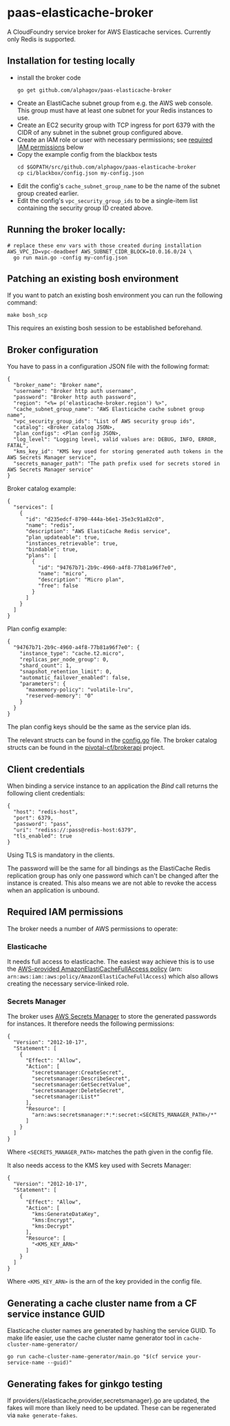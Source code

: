 # paas-elasticache-broker

A CloudFoundry service broker for AWS Elasticache services. Currently only Redis is supported.

## Installation for testing locally

- install the broker code
  ```
  go get github.com/alphagov/paas-elasticache-broker
  ```
- Create an ElastiCache subnet group from e.g. the AWS web console.
  This group must have at least one subnet for your Redis instances to use.
- Create an EC2 security group with TCP ingress for port 6379 with the
  CIDR of any subnet in the subnet group configured above.
- Create an IAM role or user with necessary permissions; see [required IAM permissions](#required-iam-permissions) below
- Copy the example config from the blackbox tests
  ```
  cd $GOPATH/src/github.com/alphagov/paas-elasticache-broker
  cp ci/blackbox/config.json my-config.json
  ```
- Edit the config's `cache_subnet_group_name` to be the name of the subnet
  group created earlier.
- Edit the config's `vpc_security_group_ids` to be a single-item list
  containing the security group ID created above.

## Running the broker locally:

```
# replace these env vars with those created during installation
AWS_VPC_ID=vpc-deadbeef AWS_SUBNET_CIDR_BLOCK=10.0.16.0/24 \
  go run main.go -config my-config.json
```

## Patching an existing bosh environment

If you want to patch an existing bosh environment you can run the following command:

```
make bosh_scp
```

This requires an existing bosh session to be established beforehand.

## Broker configuration

You have to pass in a configuration JSON file with the following format:

```
{
  "broker_name": "Broker name",
  "username": "Broker http auth username",
  "password": "Broker http auth password",
  "region": "<%= p('elasticache-broker.region') %>",
  "cache_subnet_group_name": "AWS Elasticache cache subnet group name",
  "vpc_security_group_ids": "List of AWS security group ids",
  "catalog": <Broker catalog JSON>,
  "plan_configs": <Plan config JSON>,
  "log_level": "Logging level, valid values are: DEBUG, INFO, ERROR, FATAL",
  "kms_key_id": "KMS key used for storing generated auth tokens in the AWS Secrets Manager service",
  "secrets_manager_path": "The path prefix used for secrets stored in AWS Secrets Manager service"
}
```

Broker catalog example:

```
{
  "services": [
    {
      "id": "d235edcf-8790-444a-b6e1-35e3c91a82c0",
      "name": "redis",
      "description": "AWS ElastiCache Redis service",
      "plan_updateable": true,
      "instances_retrievable": true,
      "bindable": true,
      "plans": [
        {
          "id": "94767b71-2b9c-4960-a4f8-77b81a96f7e0",
          "name": "micro",
          "description": "Micro plan",
          "free": false
        }
      ]
    }
  ]
}
```

Plan config example:

```
{
  "94767b71-2b9c-4960-a4f8-77b81a96f7e0": {
    "instance_type": "cache.t2.micro",
    "replicas_per_node_group": 0,
    "shard_count": 1,
    "snapshot_retention_limit": 0,
    "automatic_failover_enabled": false,
    "parameters": {
      "maxmemory-policy": "volatile-lru",
      "reserved-memory": "0"
    }
  }
}
```

The plan config keys should be the same as the service plan ids.

The relevant structs can be found in the [config.go](broker/config.go) file.
The broker catalog structs can be found in the [pivotal-cf/brokerapi](https://github.com/pivotal-cf/brokerapi/blob/master/catalog.go) project.

## Client credentials

When binding a service instance to an application the _Bind_ call returns the following client credentials:

```
{
  "host": "redis-host",
  "port": 6379,
  "password": "pass",
  "uri": "rediss://:pass@redis-host:6379",
  "tls_enabled": true
}
```

Using TLS is mandatory in the clients.

The password will be the same for all bindings as the ElastiCache Redis replication group has only one password which can't be changed after the instance is created. This also means we are not able to revoke the access when an application is unbound.

## Required IAM permissions

The broker needs a number of AWS permissions to operate:

### Elasticache

It needs full access to elasticache. The easiest way achieve this is to use the
[AWS-provided AmazonElastiCacheFullAccess policy][amazonelasticachefullaccess_policy]
(arn: `arn:aws:iam::aws:policy/AmazonElastiCacheFullAccess`) which also allows
creating the necessary service-linked role.

[amazonelasticachefullaccess_policy]: https://docs.aws.amazon.com/AmazonElastiCache/latest/mem-ug/IAM.IdentityBasedPolicies.html#IAM.IdentityBasedPolicies.PredefinedPolicies

### Secrets Manager

The broker uses [AWS Secrets Manager](https://aws.amazon.com/secrets-manager/)
to store the generated passwords for instances. It therefore needs the following permissions:

```
{
  "Version": "2012-10-17",
  "Statement": [
    {
      "Effect": "Allow",
      "Action": [
        "secretsmanager:CreateSecret",
        "secretsmanager:DescribeSecret",
        "secretsmanager:GetSecretValue",
        "secretsmanager:DeleteSecret",
        "secretsmanager:List*"
      ],
      "Resource": [
        "arn:aws:secretsmanager:*:*:secret:<SECRETS_MANAGER_PATH>/*"
      ]
    }
  ]
}
```

Where `<SECRETS_MANAGER_PATH>` matches the path given in the config file.

It also needs access to the KMS key used with Secrets Manager:

```
{
  "Version": "2012-10-17",
  "Statement": [
    {
      "Effect": "Allow",
      "Action": [
        "kms:GenerateDataKey",
        "kms:Encrypt",
        "kms:Decrypt"
      ],
      "Resource": [
        "<KMS_KEY_ARN>"
      ]
    }
  ]
}
```

Where `<KMS_KEY_ARN>` is the arn of the key provided in the config file.

## Generating a cache cluster name from a CF service instance GUID

Elasticache cluster names are generated by hashing the service GUID. To make life easier, use the cache cluster name
generator tool in `cache-cluster-name-generator/`

```
go run cache-cluster-name-generator/main.go "$(cf service your-service-name --guid)"
```

## Generating fakes for ginkgo testing

If providers/{elasticache,provider,secretsmanager}.go are updated, the fakes will more than likely need to be updated.
These can be regenerated via `make generate-fakes`.
